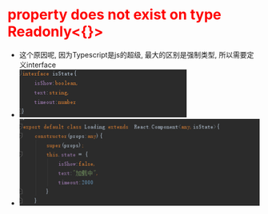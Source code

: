 # <font color="red">property does not exist on type Readonly<{}></font>
- 这个原因呢, 因为Typescript是js的超级, 最大的区别是强制类型, 所以需要定义interface
- ![image-20210105211517281](.\image-20210105211517281.png) 
- ![image-20210105211541686](.\image-20210105211541686.png) 
